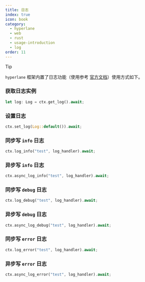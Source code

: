 ```yaml
---
title: 日志
index: true
icon: book
category:
  - hyperlane
  - web
  - rust
  - usage-introduction
  - log
order: 11
---
```


<Share colorful />

> [!tip]
>
> `hyperlane` 框架内置了日志功能（使用参考 [官方文档](../../hyperlane-log/README.md)）使用方式如下。

### 获取日志实例

```rust
let log: Log = ctx.get_log().await;
```

### 设置日志

```rust
ctx.set_log(Log::default()).await;
```

### 同步写 `info` 日志

```rust
ctx.log_info("test", log_handler).await;
```

### 异步写 `info` 日志

```rust
ctx.async_log_info("test", log_handler).await;
```

### 同步写 `debug` 日志

```rust
ctx.log_debug("test", log_handler).await;
```

### 异步写 `debug` 日志

```rust
ctx.async_log_debug("test", log_handler).await;
```

### 同步写 `error` 日志

```rust
ctx.log_error("test", log_handler).await;
```

### 异步写 `error` 日志

```rust
ctx.async_log_error("test", log_handler).await;
```

<Bottom />
